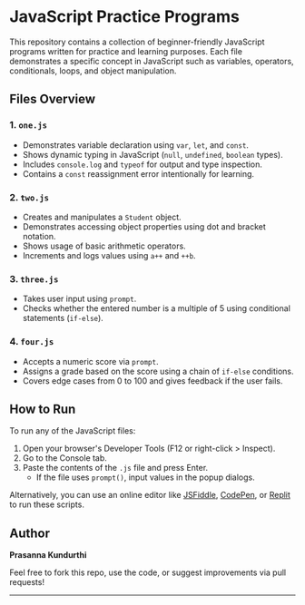 # JavaScript Practice Programs

This repository contains a collection of beginner-friendly JavaScript programs written for practice and learning purposes. Each file demonstrates a specific concept in JavaScript such as variables, operators, conditionals, loops, and object manipulation.

## Files Overview

### 1. `one.js`
- Demonstrates variable declaration using `var`, `let`, and `const`.
- Shows dynamic typing in JavaScript (`null`, `undefined`, `boolean` types).
- Includes `console.log` and `typeof` for output and type inspection.
- Contains a `const` reassignment error intentionally for learning.

### 2. `two.js`
- Creates and manipulates a `Student` object.
- Demonstrates accessing object properties using dot and bracket notation.
- Shows usage of basic arithmetic operators.
- Increments and logs values using `a++` and `++b`.

### 3. `three.js`
- Takes user input using `prompt`.
- Checks whether the entered number is a multiple of 5 using conditional statements (`if-else`).

### 4. `four.js`
- Accepts a numeric score via `prompt`.
- Assigns a grade based on the score using a chain of `if-else` conditions.
- Covers edge cases from 0 to 100 and gives feedback if the user fails.

## How to Run

To run any of the JavaScript files:
1. Open your browser's Developer Tools (F12 or right-click > Inspect).
2. Go to the Console tab.
3. Paste the contents of the `.js` file and press Enter.
   - If the file uses `prompt()`, input values in the popup dialogs.

Alternatively, you can use an online editor like [JSFiddle](https://jsfiddle.net/), [CodePen](https://codepen.io/), or [Replit](https://replit.com/) to run these scripts.

## Author

**Prasanna Kundurthi**

Feel free to fork this repo, use the code, or suggest improvements via pull requests!

---

